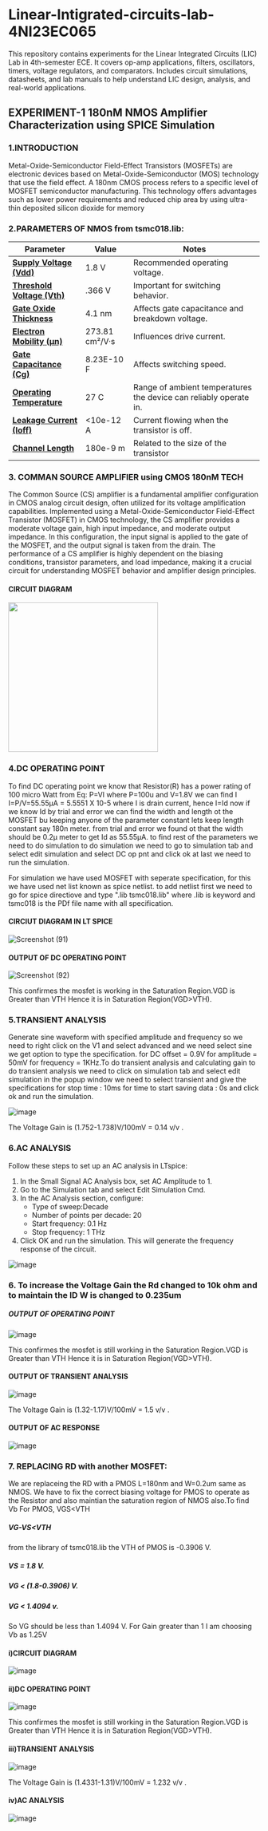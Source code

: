 # Linear-Intigrated-circuits-lab-4NI23EC065
This repository contains experiments for the Linear Integrated Circuits (LIC) Lab in 4th-semester ECE. It covers op-amp applications, filters, oscillators, timers, voltage regulators, and comparators. Includes circuit simulations, datasheets, and lab manuals to help understand LIC design, analysis, and real-world applications.
## EXPERIMENT-1 180nM NMOS Amplifier Characterization using SPICE Simulation
### 1.INTRODUCTION
Metal-Oxide-Semiconductor Field-Effect Transistors (MOSFETs) are electronic devices based on Metal-Oxide-Semiconductor (MOS) technology that use the field effect. A 180nm CMOS process refers to a specific level of MOSFET semiconductor manufacturing. This technology offers advantages such as lower power requirements and reduced chip area by using ultra-thin deposited silicon dioxide for memory
### 2.PARAMETERS OF NMOS from tsmc018.lib:

| Parameter                  | Value                    | Notes                                                                    |
| -------------------------- | ------------------------ | ------------------------------------------------------------------------ |
| **[Supply Voltage (Vdd)](pplx://action/followup)**   | 1.8 V                    | Recommended operating voltage.                                         |
| **[Threshold Voltage (Vth)](pplx://action/followup)** | .366 V              | Important for switching behavior.                                       |
| **[Gate Oxide Thickness](pplx://action/followup)**   | 4.1 nm                  | Affects gate capacitance and breakdown voltage.                           |
| **[Electron Mobility (μn)](pplx://action/followup)** | 273.81 cm²/V·s          | Influences drive current.                                                         |
| **[Gate Capacitance (Cg)](pplx://action/followup)**  | 8.23E-10 F        | Affects switching speed.                                                 |
| **[Operating Temperature](pplx://action/followup)**  |  27 C             | Range of ambient temperatures the device can reliably operate in.         |
| **[Leakage Current (Ioff)](pplx://action/followup)** | <10e-12 A                | Current flowing when the transistor is off.                             |
| **[Channel Length](pplx://action/followup)**         | 180e-9 m                 | Related to the size of the transistor                                    |
### 3. COMMAN SOURCE AMPLIFIER using CMOS 180nM TECH
The Common Source (CS) amplifier is a fundamental amplifier configuration in CMOS analog circuit design, often utilized for its voltage amplification capabilities. Implemented using a Metal-Oxide-Semiconductor Field-Effect Transistor (MOSFET) in CMOS technology, the CS amplifier provides a moderate voltage gain, high input impedance, and moderate output impedance. In this configuration, the input signal is applied to the gate of the MOSFET, and the output signal is taken from the drain. The performance of a CS amplifier is highly dependent on the biasing conditions, transistor parameters, and load impedance, making it a crucial circuit for understanding MOSFET behavior and amplifier design principles.
#### CIRCUIT DIAGRAM
<img src="https://github.com/user-attachments/assets/93230bc0-0532-408f-a659-c1b7883a1c13" width="300" height="300"/>

### 4.DC OPERATING POINT
To find DC operating point we know that Resistor(R) has a power rating of 100 micro Watt from Eq: P=VI where P=100u and V=1.8V we can find I I=P/V=55.55µA = 5.5551 X 10-5 where I is drain current, hence I=Id now if we know Id by trial and error we can find the width and length ot the MOSFET bu keeping anyone of the parameter constant lets keep length constant say 180n meter. from trial and error we found ot that the width should be 0.2µ meter to get Id as 55.55µA. to find rest of the parameters we need to do simulation to do simulation we need to go to simulation tab and select edit simulation and select DC op pnt and click ok at last we need to run the simulation.

For simulation we have used MOSFET with seperate specification, for this we have used net list known as spice netlist. to add netlist first we need to go for spice directiove and type ".lib tsmc018.lib" where .lib is keyword and tsmc018 is the PDf file name with all specification.
#### CIRCIUT DIAGRAM IN LT SPICE
![Screenshot (91)](https://github.com/user-attachments/assets/ed73f70a-655d-4ee8-a057-44dda7496c4b)

#### OUTPUT OF DC OPERATING POINT
![Screenshot (92)](https://github.com/user-attachments/assets/1e1fc722-f884-4c78-bf13-e93906aa3fcd)

This confirmes the mosfet is working in the Saturation Region.VGD is Greater than VTH Hence it is in Saturation Region(VGD>VTH).
### 5.TRANSIENT ANALYSIS
Generate sine waveform with specified amplitude and frequency so we need to right click on the V1 and select advanced and we need select sine we get option to type the specification. for DC offset = 0.9V for amplitude = 50mV for frequency = 1KHz.To do transient analysis and calculating gain to do transient analysis we need to click on simulation tab and select edit simulation in the popup window we need to select transient and give the specifications for stop time : 10ms for time to start saving data : 0s and click ok and run the simulation.

![image](https://github.com/user-attachments/assets/07d8f6ef-8180-4f5e-a821-3760ef7990e1)

The Voltage Gain is (1.752-1.738)V/100mV = 0.14 v/v .
### 6.AC ANALYSIS

Follow these steps to set up an AC analysis in LTspice:
1. In the Small Signal AC Analysis box, set AC Amplitude to 1.
2. Go to the Simulation tab and select Edit Simulation Cmd.
3. In the AC Analysis section, configure:
   - Type of sweep:Decade  
   - Number of points per decade: 20  
   - Start frequency: 0.1 Hz  
   - Stop frequency: 1 THz  
4. Click OK and run the simulation.
This will generate the frequency response of the circuit.

![image](https://github.com/user-attachments/assets/e48da286-d4d5-48ae-b589-f37fda919bc5)

### 6. To increase the Voltage Gain the Rd changed to 10k ohm and to maintain the ID W is changed to 0.235um 
##### OUTPUT OF OPERATING POINT

![image](https://github.com/user-attachments/assets/37d72449-a1fd-4d96-8d69-6fdafb020f98)

This confirmes the mosfet is still working in the Saturation Region.VGD is Greater than VTH Hence it is in Saturation Region(VGD>VTH).

#### OUTPUT OF TRANSIENT ANALYSIS
![image](https://github.com/user-attachments/assets/991e23cb-68f2-42f5-a55f-db2073a15873)

The Voltage Gain is (1.32-1.17)V/100mV = 1.5 v/v .
#### OUTPUT OF AC RESPONSE
![image](https://github.com/user-attachments/assets/dab62bd2-792d-4fde-8df9-eeb140a7bd01)
### 7. REPLACING RD with another MOSFET:
 We are replaceing the RD with a PMOS L=180nm and W=0.2um same as NMOS. We have to fix the correct biasing voltage for PMOS to operate as the Resistor and also maintian the saturation region of NMOS also.To find Vb
 For PMOS, VGS<VTH
   ##### VG-VS<VTH
   from the library of tsmc018.lib the VTH of PMOS is -0.3906 V.
 #####  VS = 1.8 V.
   ##### VG < (1.8-0.3906) V.
  ##### VG < 1.4094 v.
   So VG should be less than 1.4094 V. For Gain greater than 1 I am choosing Vb as 1.25V
#### i)CIRCUIT DIAGRAM
![image](https://github.com/user-attachments/assets/1a728d3d-2c45-441d-86e7-3e6ef010c742)

#### ii)DC OPERATING POINT
![image](https://github.com/user-attachments/assets/0b16da59-ee5f-48fd-9795-09c789362bc4)

This confirmes the mosfet is still working in the Saturation Region.VGD is Greater than VTH Hence it is in Saturation Region(VGD>VTH).
#### iii)TRANSIENT ANALYSIS
![image](https://github.com/user-attachments/assets/7603e0e4-ec9d-4d35-9741-c144d3a23299)

The Voltage Gain is (1.4331-1.31)V/100mV = 1.232 v/v .
#### iv)AC ANALYSIS
![image](https://github.com/user-attachments/assets/0e88e620-960c-46b1-bd4f-bc21f8f7b084)


   
